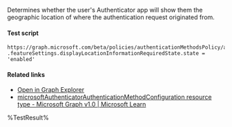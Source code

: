 Determines whether the user's Authenticator app will show them the geographic location of where the authentication request originated from.



#### Test script
```
https://graph.microsoft.com/beta/policies/authenticationMethodsPolicy/authenticationMethodConfigurations('MicrosoftAuthenticator')
.featureSettings.displayLocationInformationRequiredState.state = 'enabled'
```

#### Related links

- [Open in Graph Explorer](https://developer.microsoft.com/en-us/graph/graph-explorer?request=policies/authenticationMethodsPolicy/authenticationMethodConfigurations('MicrosoftAuthenticator')&method=GET&version=beta&GraphUrl=https://graph.microsoft.com)
- [microsoftAuthenticatorAuthenticationMethodConfiguration resource type - Microsoft Graph v1.0 | Microsoft Learn](https://learn.microsoft.com/en-us/graph/api/resources/microsoftauthenticatorauthenticationmethodconfiguration)


<!--- Results --->
%TestResult%
